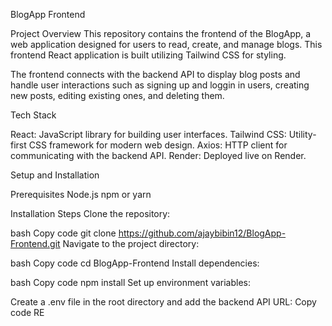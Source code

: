 BlogApp Frontend

Project Overview
This repository contains the frontend of the BlogApp, a web application designed for users to read, create, and manage blogs. This frontend React application is built utilizing Tailwind CSS for styling.

The frontend connects with the backend API to display blog posts and handle user interactions such as signing up and loggin in users, creating new posts, editing existing ones, and deleting them.


Tech Stack

React: JavaScript library for building user interfaces.
Tailwind CSS: Utility-first CSS framework for modern web design.
Axios: HTTP client for communicating with the backend API.
Render: Deployed live on Render.


Setup and Installation

Prerequisites
Node.js 
npm or yarn


Installation Steps
Clone the repository:

bash
Copy code
git clone https://github.com/ajaybibin12/BlogApp-Frontend.git
Navigate to the project directory:

bash
Copy code
cd BlogApp-Frontend
Install dependencies:

bash
Copy code
npm install
Set up environment variables:

Create a .env file in the root directory and add the backend API URL:
Copy code
RE